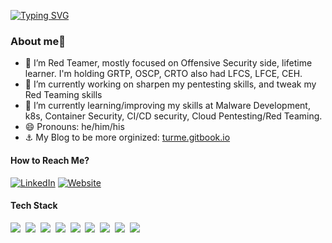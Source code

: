 [![Typing SVG](https://readme-typing-svg.demolab.com?font=Fira+Code&pause=1000&color=EF0307&random=false&width=435&lines=Hey%2C+I'm+Melih+🦝)](https://git.io/typing-svg)

### About me👋

- 💼 I’m Red Teamer, mostly focused on Offensive Security side, lifetime learner. I'm holding GRTP, OSCP, CRTO also had LFCS, LFCE, CEH. 
- 🔭 I’m currently working on sharpen my pentesting skills, and tweak my Red Teaming skills
- 🌱 I’m currently learning/improving my skills at Malware Development, k8s, Container Security, CI/CD security, Cloud Pentesting/Red Teaming.
- 😄 Pronouns: he/him/his
- ⚓ My Blog to be more orginized: [turme.gitbook.io](https://turme.gitbook.io/blog)


#### How to Reach Me?

[![LinkedIn](https://img.shields.io/badge/-LINKEDIN-0077B5?style=for-the-badge&logo=linkedin&logoColor=white)](https://www.linkedin.com/in/melihturhanlar/)
[![Website](https://img.shields.io/badge/-WEBSITE-0077B5?style=for-the-badge&logo=jekyll&logoColor=white)](https://turme.gitbook.io/blog)


#### Tech Stack

<!-- https://github.com/Ileriayo/markdown-badges -->
<img src="https://img.shields.io/badge/AWS%20-%23FF9900.svg?&style=for-the-badge&logo=amazon-aws&logoColor=white"/>&nbsp;
<img src="https://img.shields.io/badge/docker%20-%230db7ed.svg?&style=for-the-badge&logo=docker&logoColor=white"/>&nbsp;
<img src="https://img.shields.io/badge/kubernetes%20-%23326ce5.svg?&style=for-the-badge&logo=kubernetes&logoColor=white"/>&nbsp;
<img src="https://img.shields.io/badge/terraform-%235835CC.svg?style=for-the-badge&logo=terraform&logoColor=white"/>&nbsp;
<img src="https://img.shields.io/badge/python-3670A0?style=for-the-badge&logo=python&logoColor=ffdd54"/>&nbsp;
<img src="https://img.shields.io/badge/shell_script-%23121011.svg?style=for-the-badge&logo=gnu-bash&logoColor=white"/>&nbsp;
<img src="https://img.shields.io/badge/Linux-FCC624?style=for-the-badge&logo=linux&logoColor=black"/>&nbsp;
<img src="https://img.shields.io/badge/Kali-268BEE?style=for-the-badge&logo=kalilinux&logoColor"/>&nbsp;
<img src="https://img.shields.io/badge/Red%20Hat-EE0000?style=for-the-badge&logo=redhat&logoColor=white"/>&nbsp;
